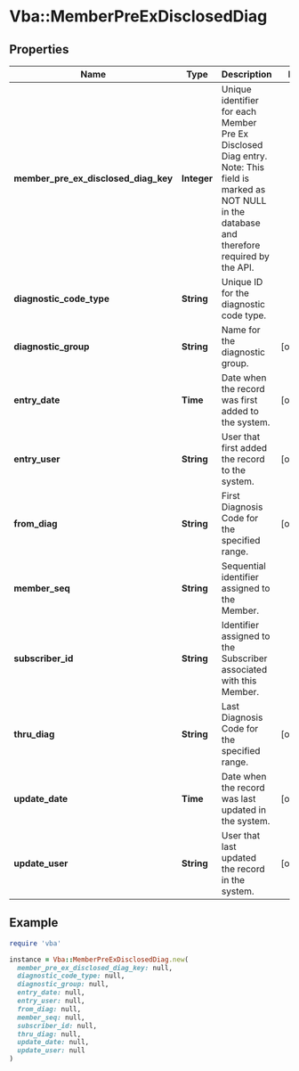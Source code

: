 # Vba::MemberPreExDisclosedDiag

## Properties

| Name | Type | Description | Notes |
| ---- | ---- | ----------- | ----- |
| **member_pre_ex_disclosed_diag_key** | **Integer** | Unique identifier for each Member Pre Ex Disclosed Diag entry. Note: This field is marked as NOT NULL in the database and therefore required by the API. |  |
| **diagnostic_code_type** | **String** | Unique ID for the diagnostic code type. |  |
| **diagnostic_group** | **String** | Name for the diagnostic group. | [optional] |
| **entry_date** | **Time** | Date when the record was first added to the system. | [optional] |
| **entry_user** | **String** | User that first added the record to the system. | [optional] |
| **from_diag** | **String** | First Diagnosis Code for the specified range. | [optional] |
| **member_seq** | **String** | Sequential identifier assigned to the Member. |  |
| **subscriber_id** | **String** | Identifier assigned to the Subscriber associated with this Member. |  |
| **thru_diag** | **String** | Last Diagnosis Code for the specified range. | [optional] |
| **update_date** | **Time** | Date when the record was last updated in the system. | [optional] |
| **update_user** | **String** | User that last updated the record in the system. | [optional] |

## Example

```ruby
require 'vba'

instance = Vba::MemberPreExDisclosedDiag.new(
  member_pre_ex_disclosed_diag_key: null,
  diagnostic_code_type: null,
  diagnostic_group: null,
  entry_date: null,
  entry_user: null,
  from_diag: null,
  member_seq: null,
  subscriber_id: null,
  thru_diag: null,
  update_date: null,
  update_user: null
)
```

